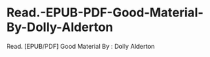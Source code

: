 # Read.-EPUB-PDF-Good-Material-By-Dolly-Alderton
Read. [EPUB/PDF] Good Material By : Dolly Alderton
